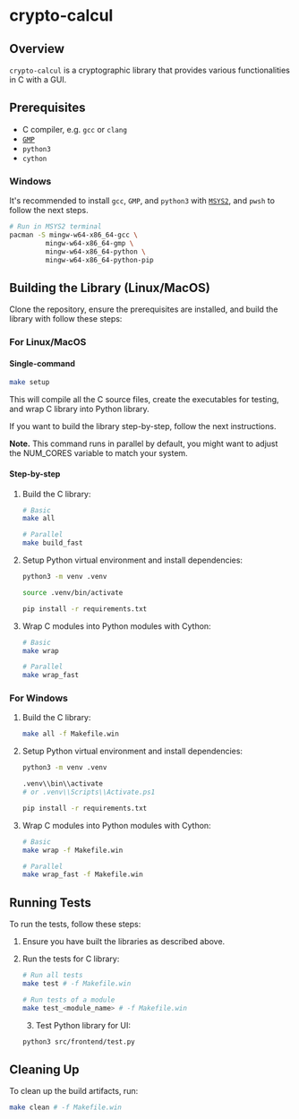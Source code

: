 # crypto-calcul

## Overview

`crypto-calcul` is a cryptographic library that provides various functionalities in C with a GUI.

## Prerequisites

- C compiler, e.g. `gcc` or `clang`
- [`GMP`](https://gmplib.org/)
- `python3`
- `cython`

### Windows

It's recommended to install `gcc`, `GMP`, and `python3` with [`MSYS2`](https://www.msys2.org/), and `pwsh` to follow the next steps.

```sh
# Run in MSYS2 terminal
pacman -S mingw-w64-x86_64-gcc \
         mingw-w64-x86_64-gmp \
         mingw-w64-x86_64-python \
         mingw-w64-x86_64-python-pip
```

## Building the Library (Linux/MacOS)

Clone the repository, ensure the prerequisites are installed, and build the library with follow these steps:

### For Linux/MacOS

#### Single-command

```sh
make setup
```

This will compile all the C source files, create the executables for testing, and wrap C library into Python library.

If you want to build the library step-by-step, follow the next instructions.

**Note.** This command runs in parallel by default, you might want to adjust the NUM_CORES variable to match your system.

#### Step-by-step

1. Build the C library:

   ```sh
   # Basic
   make all

   # Parallel
   make build_fast
   ```

2. Setup Python virtual environment and install dependencies:
      
   ```sh
   python3 -m venv .venv

   source .venv/bin/activate

   pip install -r requirements.txt
   ```

3. Wrap C modules into Python modules with Cython:

   ```sh
   # Basic
   make wrap

   # Parallel
   make wrap_fast
   ```

### For Windows

1. Build the C library:

   ```sh
   make all -f Makefile.win
   ```

2. Setup Python virtual environment and install dependencies:
      
   ```sh
   python3 -m venv .venv

   .venv\\bin\\activate
   # or .venv\\Scripts\\Activate.ps1

   pip install -r requirements.txt
   ```

3. Wrap C modules into Python modules with Cython:

   ```sh
   # Basic
   make wrap -f Makefile.win

   # Parallel
   make wrap_fast -f Makefile.win
   ```

## Running Tests

To run the tests, follow these steps:

1. Ensure you have built the libraries as described above.

2. Run the tests for C library:

   ```sh
   # Run all tests
   make test # -f Makefile.win

   # Run tests of a module
   make test_<module_name> # -f Makefile.win
   ```

   3. Test Python library for UI:

   ```sh
   python3 src/frontend/test.py
   ```

## Cleaning Up

To clean up the build artifacts, run:

```sh
make clean # -f Makefile.win
```
